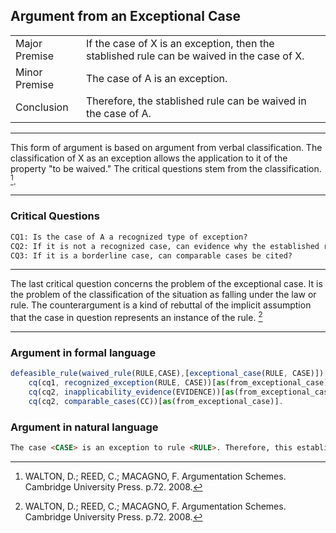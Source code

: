 ## Argument from an Exceptional Case

<table>
  <tr>
    <td height="40">Major Premise</td>
    <td height="40">
        If the case of X is an exception, then the stablished rule can be waived in the case of X.
    </td>
  </tr>
  <tr>
    <td height="40">Minor Premise</td>
    <td height="40">The case of A is an exception.</td>
  </tr>
   <tr>
    <td height="40">Conclusion</td>
     <td height="40">Therefore, the stablished rule can be waived in the case of A.</td>
  </tr>
</table>

---

This form of argument is based on argument from verbal classification. The classification of X as an exception allows the application to it of the property "to be waived." The critical questions stem from the classification. [^1].

---

### Critical Questions
```html
CQ1: Is the case of A a recognized type of exception?
CQ2: If it is not a recognized case, can evidence why the established rule does not apply to it be given?
CQ3: If it is a borderline case, can comparable cases be cited?
```

---

The last critical question concerns the problem of the exceptional case. It is the problem of the classification of the situation as falling under the law or rule. The counterargument is a kind of rebuttal of the implicit assumption that the case in question represents an instance of the rule. [^1]

---

### Argument in formal language

```javascript
defeasible_rule(waived_rule(RULE,CASE),[exceptional_case(RULE, CASE)])[as(from_exceptional_case)].
	cq(cq1, recognized_exception(RULE, CASE))[as(from_exceptional_case)].
	cq(cq2, inapplicability_evidence(EVIDENCE))[as(from_exceptional_case)].
	cq(cq2, comparable_cases(CC))[as(from_exceptional_case)].
```

### Argument in natural language

```html
The case <CASE> is an exception to rule <RULE>. Therefore, this established rule can be waived in this case.
```


[^1]: WALTON, D.; REED, C.; MACAGNO, F. Argumentation Schemes. Cambridge University Press. p.72. 2008. 
